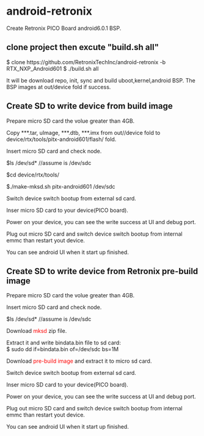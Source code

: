 <h1>android-retronix</h1>  
Create Retronix PICO Board android6.0.1 BSP.

<h2>clone project then excute "build.sh all"</h2>  
<p>
$ clone https://github.com/RetronixTechInc/android-retronix -b RTX_NXP_Android601  
$ ./build.sh all
</p>  
It will be download repo, init, sync and build uboot,kernel,android BSP.  
The BSP images at out/device fold if success. 

<h2>Create SD to write device from build image</h2>  
Prepare micro SD card the volue greater than 4GB.  

Copy ***.tar, uImage, ***.dtb, ***.imx from out//device fold to device/rtx/tools/pitx-android601/flash/ fold. 

Insert micro SD card and check node.  
 
$ls /dev/sd* //assume is /dev/sdc  

$cd device/rtx/tools/  

$./make-mksd.sh pitx-android601 /dev/sdc  

Switch device switch bootup from external sd card.

Inser micro SD card to your device(PICO board).  

Power on your device, you can see the write success at UI and debug port.  

Plug out micro SD card and switch device switch bootup from internal emmc than restart yout device.  

You can see android UI when it start up finished.  


<h2>Create SD to write device from Retronix pre-build image</h2>  
Prepare micro SD card the volue greater than 4GB.  

Insert micro SD card and check node.  

$ls /dev/sd* //assume is /dev/sdc  

Download <a href="https://drive.google.com/file/d/1D3M5P9JKwUFZLCeEPRbDYV2SRwAnaoat/view?usp=sharing" style="text-decoration:none;color:red;">mksd</a> zip file.

Extract it and write bindata.bin file to sd card:  
$ sudo dd if=bindata.bin of=/dev/sdc bs=1M

Download <a href="https://drive.google.com/file/d/1jO5p996mNoH78IojQBlLqwD_bsnvWar_/view?usp=sharing" style="text-decoration:none;color:red;">pre-build image</a> and extract it to micro sd card.  


Switch device switch bootup from external sd card.

Inser micro SD card to your device(PICO board).  

Power on your device, you can see the write success at UI and debug port.  

Plug out micro SD card and switch device switch bootup from internal emmc than restart yout device.  

You can see android UI when it start up finished. 
